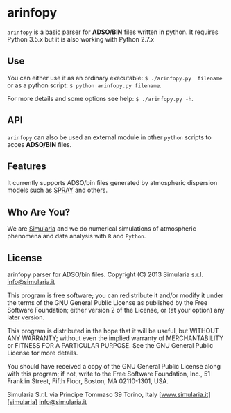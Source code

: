 arinfopy
========

`arinfopy` is a basic parser for **ADSO/BIN** files written in python. 
It requires Python 3.5.x but it is also working with Python 2.7.x

Use
---

You can either use it as an ordinary executable: `$ ./arinfopy.py  filename` 
or as a python script: `$ python arinfopy.py filename`.

For more details and some options see help: `$ ./arinfopy.py -h`.

API
---

`arinfopy` can also be used an external module in other `python` scripts 
to acces **ADSO/BIN** files.

Features
--------

It currently supports ADSO/bin files generated by atmospheric dispersion 
models such as [SPRAY][spray] and others.

Who Are You?
------------

We are [Simularia][simularia] and we do numerical simulations of 
atmospheric phenomena and data analysis with `R` and `Python`.

License
-------

arinfopy parser for ADSO/bin files.
Copyright (C) 2013  Simularia s.r.l. info@simularia.it

This program is free software; you can redistribute it and/or
modify it under the terms of the GNU General Public License
as published by the Free Software Foundation; either version 2
of the License, or (at your option) any later version.

This program is distributed in the hope that it will be useful,
but WITHOUT ANY WARRANTY; without even the implied warranty of
MERCHANTABILITY or FITNESS FOR A PARTICULAR PURPOSE.  See the
GNU General Public License for more details.

You should have received a copy of the GNU General Public License
along with this program; if not, write to the Free Software
Foundation, Inc., 51 Franklin Street, Fifth Floor, Boston, MA  02110-1301, USA.

Simularia S.r.l.
via Principe Tommaso 39
Torino, Italy
[www.simularia.it][simularia]
<info@simularia.it>

[spray]:http://www.aria-net.it/
[simularia]:http://www.simularia.it
